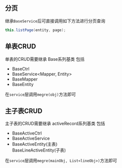 ## 分页
继承`BaseService`后可直接调用如下方法进行分页查询
```java
this.listPage(entity, page);
```
## 单表CRUD
单表的CRUD需要继承 Base系列基类
包括   
- BaseCtrl<Service>    
- BaseService<Mapper, Entity>   
- BaseMapper<Entity>  
- BaseEntity 
  
在`service`层调用`megre(obj)`方法即可
  
## 主子表CRUD
主子表的CRUD需要继承 activeRecord系列基类
包括   
- BaseActiveCtrl   
- BaseActiveService
- BaseActiveEntity(主表)   
  BaseLineActiveEntity(子表)
  
在`service`层调用`megre(mainObj, List<lineObj>)`方法即可   
  
  